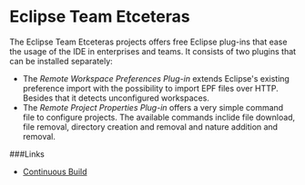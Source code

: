 Eclipse Team Etceteras
======================

The Eclipse Team Etceteras projects offers free Eclipse plug-ins that ease the usage of the IDE in enterprises 
and teams. It consists of two plugins that can be installed separately:
* The _Remote Workspace Preferences Plug-in_ extends Eclipse's existing preference import with the possibility
to import EPF files over HTTP. Besides that it detects unconfigured workspaces.
* The _Remote Project Properties Plug-in_ offers a very simple command file to configure projects. The available 
commands inclide file download, file removal, directory creation and removal and nature addition and removal.

###Links
* [Continuous Build](https://www.contrails.ch/hudson/job/ETE/)
